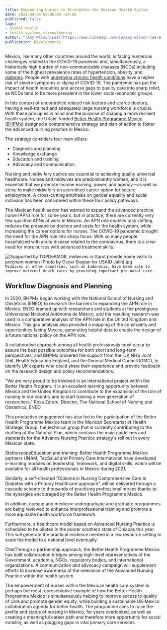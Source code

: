 ```yaml
---
title: Empowering Nurses to Strengthen the Mexican Health System
date: 2021-04-06 09:06:00 -04:00
published: false
tags:
- global-health
- health systems strengthening
author: "[Amy Wilson-Lee](https://www.linkedin.com/in/amy-wilson-lee-97a4bab4/)"
publication: Developments
---
```


Mexico, like many other countries around the world, is facing numerous challenges related to the COVID-19 pandemic and, simultaneously, a historically high burden of non-communicable diseases (NCDs) including some of the highest prevalence rates of hypertension, obesity, and [diabetes](https://pubmed.ncbi.nlm.nih.gov/1299074/#:~:text=According%20to%20a%20recent%20national,where%20crude%20prevalence%20is%20higher.). People with [underlying chronic health conditions](https://www.paho.org/en/ncds-and-covid-19) have a higher risk of severe symptoms or dying of COVID-19. The pandemic has put the impact of health inequities and access gaps to quality care into sharp relief, as NCDs tend to be more prevalent in the lower socio-economic groups.  

In this context of uncontrolled related risk factors and scarce doctors, having a well-trained and adequately large nursing workforce is crucial. With these principles in mind and the purpose of shaping a more resilient health system, the UKaid-funded [Better Health Programme Mexico (BHPMx)](https://www.dai.com/our-work/projects/mexico-prosperity-fund-better-health-programme) designed a comprehensive strategy and plan of action to foster the advanced nursing practice in Mexico. 





The strategy considers four main pillars:  

* Diagnosis and planning 
* Knowledge exchange 
* Education and training  
* Advocacy and communication 

Nursing and midwifery cadres are essential to achieving quality universal healthcare.  Nurses and midwives are predominantly women, and it is essential that we promote income earning, power, and agency—as well as strive to make midwifery an accredited career option for secure employment. A cross-cutting emphasis on gender equality and social inclusion has been considered within these four policy pathways. 

The Mexican health sector has wanted to expand the advanced practice nurse (APN) role for some years, but in practice, there are currently very few qualified APNs at work in Mexico. An APN role enables task shifting, reduces the pressure on doctors and costs for the health system, while increasing the career options for nurses. The COVID-19 pandemic brought the need for the APN role into sharp focus. With so many people hospitalised with acute disease related to the coronavirus, there is a clear need for more nurses with advanced treatment skills.

![Supported by TOPDeAMOR, midwives in Garut provide home visits to pregnant women (Photo by Oscar Siagian for USAID Jalin).jpg](/uploads/Supported%20by%20TOPDeAMOR,%20midwives%20in%20Garut%20provide%20home%20visits%20to%20pregnant%20women%20(Photo%20by%20Oscar%20Siagian%20for%20USAID%20Jalin).jpg)`Midwives in other countries, such as Indonesia, have been able to improve maternal death rates by providing important pre-natal care.`

## Workflow Diagnosis and Planning

In 2020, BHPMx began working with the National School of Nursing and Obstetrics (ENEO) to research the barriers to expanding the APN role in Mexico. ENEO teamed up with researchers and students at the prestigious Universidad Nacional Autónoma de México, and the resulting research was used in a comparative analysis of the APN role in the United Kingdom and Mexico. This gap analysis also provided a mapping of the constraints and opportunities facing Mexico, generating helpful data to enable the design of a future national policy on the APN role.  

A collaborative approach among all health professionals must occur to assure the best possible outcomes for both short and long-term perspectives, and BHPMx brokered the support from the  UK NHS Joint Unit, Health Education England, and the General Medical Council (GMC), to identify UK experts who could share their experience and provide feedback on the research design and policy recommendations.  

"We are very proud to be involved in an international project within the Better Health Program. It is an excellent learning opportunity between Mexico and the United Kingdom to contribute to the expansion of the role of nursing in our country and to start training a new generation of researchers." Rosa Zárate, Director, The National School of Nursing and Obstetrics, ENEO 

This productive engagement has also led to the participation of the Better Health Programme Mexico team in the Mexican Secretariat of Health Strategic Group, the technical group that is currently contributing to the drafting of the National Plan, which contains the main guidelines and standards for the Advance Nursing Practice strategy's roll out in every Mexican state. 

StethoscopeEducation and training: Better Health Programme Mexico partners UNAM, TecSalud and Primary Care International have developed  e-learning modules on leadership, teamwork, and digital skills, which will be available for all health professionals in Mexico during 2021.  

Similarly, a self-directed "Diploma in Nursing Comprehensive Care in Diabetes with a Primary Healthcare approach" will be delivered through a cascade scheme to thousands of practising professional nurses thanks to the synergies encouraged by the Better Health Programme Mexico.  

In addition, nursing and medicine undergraduate and graduate programmes are being reviewed to enhance interprofessional training and promote a more equitable health workforce framework.  

Furthermore, a healthcare model based on Advanced Nursing Practice is scheduled to be piloted in the poorer southern state of Chiapas this year. This will generate the practical evidence needed in a low resource setting to scale the model to a national level eventually. 

ChatThrough a partnership approach, the Better Health Programme Mexico has built collaboration bridges among high-level representatives of the Government, academia, NGOs, regulatory bodies, and international organizations. A communication and advocacy campaign will supplement efforts to increase awareness of the relevance of the Advanced Nursing Practice within the health system.  

The empowerment of nurses within the Mexican health care system is perhaps the most representative example of how the Better Health Programme Mexico is simultaneously helping to improve access to quality of care and promote gender equity, while building a sustainable UK-Mexico collaboration agenda for better health. The programme aims to raise the profile and status of nursing in Mexico, for years overlooked, as well as creating a meaningful career path and therefore more opportunity for social mobility, as well as plugging gaps in vital primary care services. 